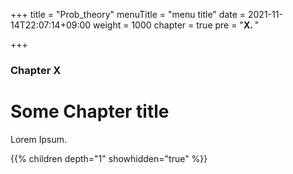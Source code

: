 +++
title = "Prob_theory"
menuTitle = "menu title"
date = 2021-11-14T22:07:14+09:00
weight = 1000
chapter = true
pre = "<b>X. </b>"

+++

### Chapter X

# Some Chapter title

Lorem Ipsum.

{{% children depth="1" showhidden="true" %}}
